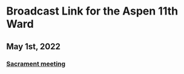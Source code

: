 # Broadcast Link for the Aspen 11th Ward

## May 1st, 2022
### [Sacrament meeting](https://youtu.be/RfNhBeid3EE) 
